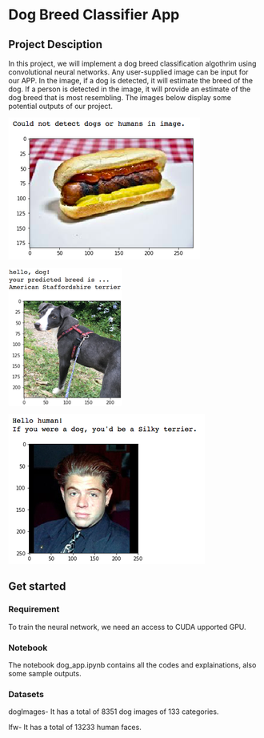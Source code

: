 # Dog Breed Classifier App

## Project Desciption
  In this project, we will implement a dog breed classification algothrim using convolutional neural networks. Any user-supplied image can be input for our APP. In the image, if a dog is detected, it will estimate the breed of the dog. If a person is detected in the image, it will provide an estimate of the dog breed that is most resembling. The images below display some potential outputs of our project.

![image text](https://github.com/Rui0304/dog_breed_classification/blob/master/dog_project_final/images/screen_hotdog.png)
  
![image text](https://github.com/Rui0304/dog_breed_classification/blob/master/dog_project_final/images/sample_dog_output.png)

![image text](https://github.com/Rui0304/dog_breed_classification/blob/master/dog_project_final/images/screen_human.png)

## Get started

### Requirement
To train the neural network, we need an access to CUDA upported GPU.
### Notebook
The notebook dog_app.ipynb contains all the codes and explainations, also some sample outputs.

### Datasets
dogImages- It has a total of 8351 dog images of 133 categories.

lfw- It has a total of 13233 human faces.
